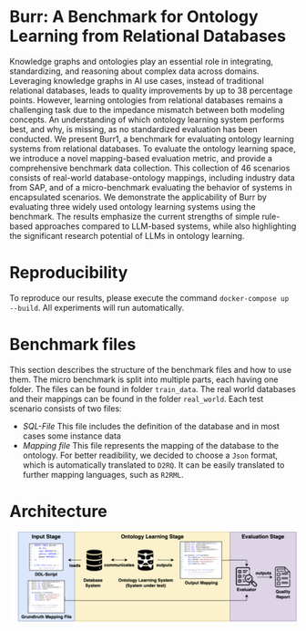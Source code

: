 # Burr: A Benchmark for Ontology Learning from Relational Databases
Knowledge graphs and ontologies play an essential role in integrating, standardizing, and reasoning about complex data across domains. Leveraging knowledge graphs in AI use cases, instead of traditional relational databases, leads to quality improvements by up to 38 percentage points. However, learning ontologies from relational databases remains a challenging task due to the impedance mismatch between both modeling concepts. An understanding of which ontology learning system performs best, and why, is missing, as no standardized evaluation has been conducted.
We present Burr1, a benchmark for evaluating ontology learning systems from relational databases. To evaluate the ontology learning space, we introduce a novel mapping-based evaluation metric, and provide a comprehensive benchmark data collection. This collection of 46 scenarios consists of real-world database-ontology mappings, including industry data from SAP, and of a micro-benchmark evaluating the behavior of systems in encapsulated scenarios. We demonstrate the applicability of Burr by evaluating three widely used ontology learning systems using the benchmark. The results emphasize the current strengths of simple rule-based approaches compared to LLM-based systems, while also highlighting the significant research potential of LLMs in ontology learning.


# Reproducibility
To reproduce our results, please execute the command ``docker-compose up --build``. All experiments will run automatically.

# Benchmark files
This section describes the structure of the benchmark files and how to use them. The micro benchmark is split into multiple parts, each having one folder. The files can be found in folder ``train_data``. 
The real world databases and their mappings can be found in the folder ``real_world``.
Each test scenario consists of two files: 
* *SQL-File* This file includes the definition of the database and in most cases some instance data
* *Mapping file* This file represents the mapping of the database to the ontology. For better readibility, we decided to choose a ``Json`` format, which is automatically translated to ``D2RQ``. It can be easily translated to further mapping languages, such as ``R2RML``.
  


# Architecture
![](./benchmark_architecture.png)
